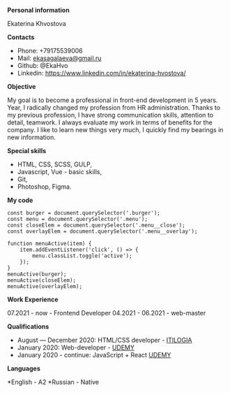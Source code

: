 **Personal information**

Ekaterina Khvostova

**Contacts**

* Phone: +79175539006
* Mail: ekasagalaeva@gmail.ru
* Github: @EkaHvo
* Linkedin: https://www.linkedin.com/in/ekaterina-hvostova/

**Objective**

My goal is to become a professional in front-end development in 5 years.
Year, I radically changed my profession from HR administration. 
Thanks to my previous profession, I have strong communication skills, attention to detail,
teamwork. I always evaluate my work in terms of benefits for the company.
I like to learn new things very much, I quickly find my bearings in new information.

**Special skills**

* HTML, CSS, SCSS, GULP,
* Javascript, Vue - basic skills,
* Git,
* Photoshop, Figma. 

**My code**

```
const burger = document.querySelector('.burger');
const menu = document.querySelector('.menu');
const closeElem = document.querySelector('.menu__close');
const overlayElem = document.querySelector('.menu__overlay');

function menuActive(item) {
    item.addEventListener('click', () => {
        menu.classList.toggle('active');
    });
}
menuActive(burger);
menuActive(closeElem);
menuActive(overlayElem);
```

**Work Experience**

07.2021 - now - Frontend Developer
04.2021 - 06.2021 - web-master

**Qualifications**

* August — December 2020: HTML/CSS developer - [ITILOGIA](https://itlogia.ru/)
* January 2020: Web-developer - [UDEMY](https://www.udemy.com/course/webdeveloper/)
* January 2020 - continue: JavaScript + React [UDEMY](https://www.udemy.com/course/javascript_full/)

**Languages**

*English - A2
*Russian - Native